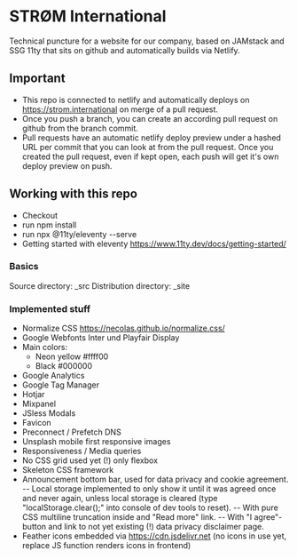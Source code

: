# STRØM International
Technical puncture for a website for our company, based on JAMstack and SSG 11ty that sits on github and automatically builds via Netlify.

## Important
- This repo is connected to netlify and automatically deploys on https://strom.international on merge of a pull request.
- Once you push a branch, you can create an according pull request on github from the branch commit.
- Pull requests have an automatic netlify deploy preview under a hashed URL per commit that you can look at from the pull request. Once you created the pull request, even if kept open, each push will get it's own deploy preview on push.

## Working with this repo
* Checkout
* run npm install
* run npx @11ty/eleventy --serve
* Getting started with eleventy https://www.11ty.dev/docs/getting-started/

### Basics
Source directory: _src
Distribution directory: _site

### Implemented stuff
- Normalize CSS https://necolas.github.io/normalize.css/
- Google Webfonts Inter und Playfair Display
- Main colors:
  - Neon yellow #ffff00
  - Black #000000
- Google Analytics
- Google Tag Manager
- Hotjar
- Mixpanel
- JSless Modals
- Favicon
- Preconnect / Prefetch DNS
- Unsplash mobile first responsive images
- Responsiveness / Media queries
- No CSS grid used yet (!) only flexbox
- Skeleton CSS framework
- Announcement bottom bar, used for data privacy and cookie agreement. 
-- Local storage implemented to only show it until it was agreed once and never again, unless local storage is cleared (type "localStorage.clear();" into console of dev tools to reset).
-- With pure CSS multiline truncation inside and "Read more" link.
-- With "I agree"-button and link to not yet existing (!) data privacy disclaimer page.
- Feather icons embedded via https://cdn.jsdelivr.net (no icons in use yet, replace JS function renders icons in frontend)

